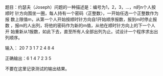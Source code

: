 题目：约瑟夫（Joseph）问题的一种描述是：编号为1，2，3，…，n的n个人按顺时
针方向围坐一圈，每人持有一个密码〈正整数〉，一开始任选一个正整数作为报
数上限值m，从第一个人开始按顺时针方向自1开始顺序报数，报到m时停止报数
，报m的人出列，将他的密码作为新的m值，从他在顺时针方向上的下一个人开
始重新从1报数，如此下去，直至所有人全部出列为止。试设计一个程序求出出
列顺序。

输入：
20 7
3 1 7 2 4 8 4

正确输出：6 1 4 7 2 3 5

不要在这里记录测试的输出结果。
